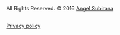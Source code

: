 

All Rights Reserved. © 2016 [Angel Subirana](http://www.bobgoo.com)

<a href="https://twitter.com/safewebforkids"><span class="fa-stack fa-lg">
<i class="fa fa-circle fa-stack-2x"></i>
<i class="fa fa-twitter fa-stack-1x" style="color: black;"></i>
</span></a>
<a href="https://www.facebook.com/626476767372775">
<span class="fa-stack fa-lg">
<i class="fa fa-circle fa-stack-2x"></i>
<i class="fa fa-facebook fa-stack-1x" style="color: black;"></i>
</span></a>
<a href="mailto:safeweb@bobgoo.com">
<span class="fa-stack fa-lg">
<i class="fa fa-circle fa-stack-2x"></i>
<i class="fa fa-envelope fa-stack-1x" style="color: black;"></i>
</span></a>
<a href="{{ site.appstore_link }}">
<span class="fa-stack fa-lg">
<i class="fa fa-circle fa-stack-2x"></i>
<i class="fa fa-apple fa-stack-1x" style="color: black;"></i>
</span></a><br>
[Privacy policy](./privacy.html)